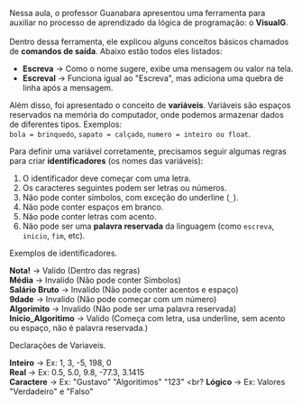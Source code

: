 Nessa aula, o professor Guanabara apresentou uma ferramenta para auxiliar no processo de aprendizado da lógica de programação: o **VisualG**. <br>  
Dentro dessa ferramenta, ele explicou alguns conceitos básicos chamados de **comandos de saída**. Abaixo estão todos eles listados: <br>  

- **Escreva** → Como o nome sugere, exibe uma mensagem ou valor na tela. <br>
- **Escreval** → Funciona igual ao "Escreva", mas adiciona uma quebra de linha após a mensagem. <br>

Além disso, foi apresentado o conceito de **variáveis**. Variáveis são espaços reservados na memória do computador, onde podemos armazenar dados de diferentes tipos. Exemplos:  
`bola = brinquedo`, `sapato = calçado`, `numero = inteiro ou float`. <br>

Para definir uma variável corretamente, precisamos seguir algumas regras para criar **identificadores** (os nomes das variáveis): <br>

1. O identificador deve começar com uma letra. <br>
2. Os caracteres seguintes podem ser letras ou números. <br>
3. Não pode conter símbolos, com exceção do underline (`_`). <br>
4. Não pode conter espaços em branco. <br>
5. Não pode conter letras com acento. <br>
6. Não pode ser uma **palavra reservada** da linguagem (como `escreva`, `inicio`, `fim`, etc). <br>

Exemplos de identificadores.

**Nota!** → Valido (Dentro das regras) <br>
**Média** → Invalido (Não pode conter Simbolos) <br>
**Salário Bruto** → Invalido (Não pode conter acentos e espaço)<br>
**9dade** → Invalido (Não pode começar com um número)<br>
**Algorimito** → Invalido (Não pode ser uma palavra reservada) <br>
**Inicio_Algoritimo** → Valido (Começa com letra, usa underline, sem acento ou espaço, não é palavra reservada.)

Declarações de Variaveis.

**Inteiro** → Ex: 1, 3, -5, 198, 0 <br>
**Real** → Ex: 0.5, 5.0, 9.8, -77.3, 3.1415 <br>
**Caractere** → Ex: "Gustavo" "Algoritimos" "123" <br?
**Lógico** → Ex: Valores "Verdadeiro" e "Falso" <br>

